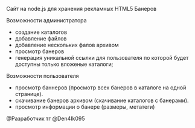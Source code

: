 Сайт на node.js для хранения рекламных HTML5 Банеров

Возможности администратора
- создание каталогов
- добавление файлов
- добавление нескольких фалов архивом
- просмотр банеров
- генерация уникальной ссылки для пользователя по которой будет доступны только вложеные каталоги;
  
Возможности пользователя
- просмотр баннеров (просмотр всех банеров в каталоге на одной странице).
- скачивание банеров архивом (скачивание каталогов с банерами).
- просмотр информации о банере (размеры, метатеги) 

@Разработчик тг @Den4Ik095
